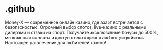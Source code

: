# .github
Money-X — современное онлайн казино, где азарт встречается с безопасностью. Огромный выбор слотов, live-казино с реальными дилерами и ставки на спорт. Получайте эксклюзивные бонусы до 500%, мгновенные выплаты и доступ к платформе с любого устройства. Настоящее развлечение для любителей казино!
